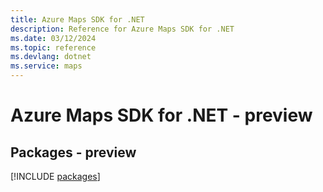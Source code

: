 ```yaml
---
title: Azure Maps SDK for .NET
description: Reference for Azure Maps SDK for .NET
ms.date: 03/12/2024
ms.topic: reference
ms.devlang: dotnet
ms.service: maps
---
```

# Azure Maps SDK for .NET - preview
## Packages - preview
[!INCLUDE [packages](maps-index.md)]